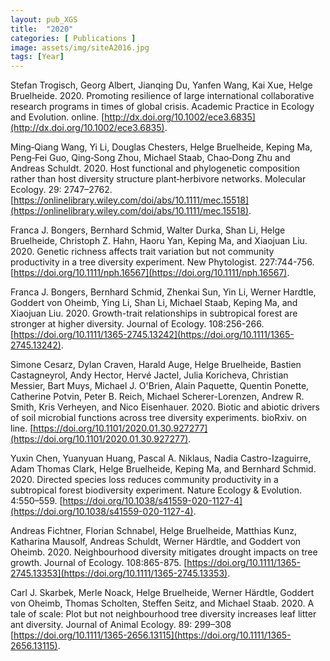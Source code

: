 ```yaml
---
layout: pub_XGS
title:  "2020"
categories: [ Publications ]
image: assets/img/siteA2016.jpg
tags: [Year]
---
```

Stefan Trogisch, Georg Albert, Jianqing Du, Yanfen Wang, Kai Xue, Helge Bruelheide. 2020. Promoting resilience of large international collaborative research programs in times of global crisis. Academic Practice in Ecology and Evolution. online. [http://dx.doi.org/10.1002/ece3.6835](http://dx.doi.org/10.1002/ece3.6835).

Ming‐Qiang Wang, Yi Li, Douglas Chesters, Helge Bruelheide, Keping Ma, Peng‐Fei Guo, Qing‐Song Zhou, Michael Staab, Chao‐Dong Zhu and Andreas Schuldt. 2020. Host functional and phylogenetic composition rather than host diversity structure plant‐herbivore networks. Molecular Ecology. 29: 2747–2762. [https://onlinelibrary.wiley.com/doi/abs/10.1111/mec.15518](https://onlinelibrary.wiley.com/doi/abs/10.1111/mec.15518).

Franca J. Bongers, Bernhard Schmid, Walter Durka, Shan Li, Helge Bruelheide, Christoph Z. Hahn, Haoru Yan, Keping Ma, and Xiaojuan Liu. 2020. Genetic richness affects trait variation but not community productivity in a tree diversity experiment. New Phytologist. 227:744-756. [https://doi.org/10.1111/nph.16567](https://doi.org/10.1111/nph.16567).

Franca J. Bongers, Bernhard Schmid, Zhenkai Sun, Yin Li, Werner  Hardtle, Goddert von Oheimb, Ying Li, Shan Li, Michael Staab, Keping Ma, and Xiaojuan Liu. 2020. Growth-trait relationships in subtropical forest are stronger at higher diversity. Journal of Ecology. 108:256-266. [https://doi.org/10.1111/1365-2745.13242](https://doi.org/10.1111/1365-2745.13242).

Simone Cesarz, Dylan Craven, Harald Auge, Helge Bruelheide, Bastien Castagneyrol, Andy Hector, Hervé Jactel, Julia Koricheva, Christian Messier, Bart Muys, Michael J. O'Brien, Alain Paquette, Quentin Ponette, Catherine Potvin, Peter B. Reich, Michael Scherer-Lorenzen, Andrew R. Smith, Kris Verheyen, and Nico Eisenhauer. 2020. Biotic and abiotic drivers of soil microbial functions across tree diversity experiments. bioRxiv. on line. [https://doi.org/10.1101/2020.01.30.927277](https://doi.org/10.1101/2020.01.30.927277).


Yuxin Chen, Yuanyuan Huang, Pascal A. Niklaus, Nadia Castro-Izaguirre, Adam Thomas Clark, Helge Bruelheide, Keping Ma, and Bernhard Schmid. 2020. Directed species loss reduces community productivity in a subtropical forest biodiversity experiment. Nature Ecology & Evolution. 4:550–559. [https://doi.org/10.1038/s41559-020-1127-4](https://doi.org/10.1038/s41559-020-1127-4).


Andreas Fichtner, Florian Schnabel, Helge Bruelheide, Matthias Kunz, Katharina Mausolf, Andreas Schuldt, Werner Härdtle, and Goddert von Oheimb. 2020. Neighbourhood diversity mitigates drought impacts on tree growth. Journal of Ecology. 108:865-875. [https://doi.org/10.1111/1365-2745.13353](https://doi.org/10.1111/1365-2745.13353).

Carl J. Skarbek, Merle Noack, Helge Bruelheide, Werner Härdtle, Goddert von Oheimb, Thomas Scholten, Steffen Seitz, and Michael Staab. 2020. A tale of scale: Plot but not neighbourhood tree diversity increases leaf litter ant diversity. Journal of Animal Ecology. 89: 299–308 [https://doi.org/10.1111/1365-2656.13115](https://doi.org/10.1111/1365-2656.13115).

